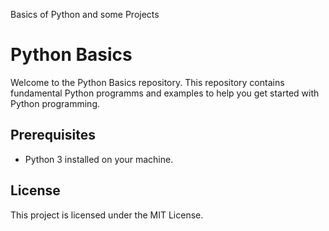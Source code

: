 Basics of Python and some Projects
# Python Basics

Welcome to the Python Basics repository. This repository contains fundamental Python programms and examples to help you get started with Python programming.

## Prerequisites

- Python 3 installed on your machine.


## License

This project is licensed under the MIT License.